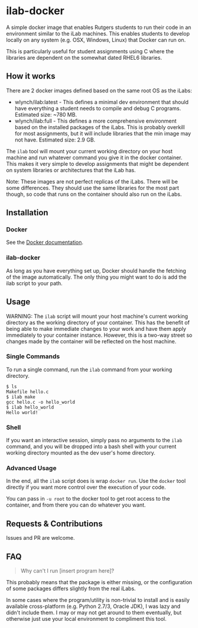 # ilab-docker

A simple docker image that enables Rutgers students to run their code in an
environment similar to the iLab machines. This enables students to develop
locally on any system (e.g. OSX, Windows, Linux) that Docker can run on.

This is particularly useful for student assignments using C where the libraries
are dependent on the somewhat dated RHEL6 libraries.

## How it works

There are 2 docker images defined based on the same root OS as the iLabs:
* wlynch/ilab:latest - This defines a minimal dev environment that should have
  everything a student needs to compile and debug C programs. Estimated size:
	~780 MB.
* wlynch/ilab:full - This defines a more comprehensive environment based on
  the installed packages of the iLabs. This is probably overkill for most
	assignments, but it will include libraries that the min image	may not have.
	Estimated size: 2.9 GB.

The `ilab` tool will mount your current working directory on your host machine
and run whatever command you give it in the docker container. This makes it
very simple to develop assignments that might be dependent on system libraries
or architectures that the iLab has.

Note: These images are not perfect replicas of the iLabs. There will be some
differences. They should use the same libraries for the most part though, so
code that runs on the container should also run on the iLabs.

## Installation

### Docker

See the [Docker documentation](https://docs.docker.com/installation/).

### ilab-docker

As long as you have everything set up, Docker should handle the fetching
of the image automatically. The only thing you might want to do is add the ilab
script to your path.

## Usage

WARNING: The `ilab` script will mount your host machine's current working
directory as the working directory of your container. This has the benefit
of being able to make immediate changes to your work and have them apply
immediately to your container instance. However, this is a two-way street
so changes made by the container will be reflected on the host machine.

### Single Commands

To run a single command, run the `ilab` command from your working directory.
```shell
$ ls
Makefile hello.c
$ ilab make
gcc hello.c -o hello_world
$ ilab hello_world
Hello world!
```

### Shell

If you want an interactive session, simply pass no arguments to the `ilab`
command, and you will be dropped into a bash shell with your current working
directory mounted as the dev user's home directory.

### Advanced Usage

In the end, all the `ilab` script does is wrap `docker run`. Use the `docker`
tool directly if you want more control over the execution of your code.

You can pass in `-u root` to the docker tool to get root access to the
container, and from there you can do whatever you want.

## Requests & Contributions

Issues and PR are welcome.

## FAQ
> Why can't I run [insert program here]?

This probably means that the package is either missing, or the configuration of
some packages differs slightly from the real iLabs.

In some cases where the program/utility is non-trivial to install and is easily
available cross-platform (e.g. Python 2.7/3, Oracle JDK), I was lazy and
didn't include them. I may or may not get around to them eventually, but
otherwise just use your local environment to compliment this tool.
